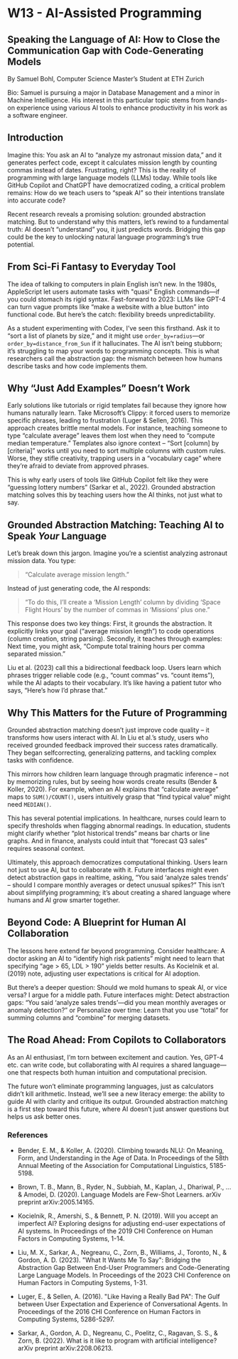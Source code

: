 # W13 - AI-Assisted Programming

## **Speaking the Language of AI: How to Close the Communication Gap with Code-Generating Models**
By Samuel Bohl, Computer Science Master’s Student at ETH Zurich

Bio: Samuel is pursuing a major in Database Management and a minor in Machine Intelligence. His interest in this particular topic stems from hands-on experience using various AI tools to enhance productivity in his work as a software engineer.

## Introduction

Imagine this: You ask an AI to “analyze my astronaut mission data,” and it generates perfect code, except it calculates mission length by counting commas instead of dates. Frustrating, right? This is the reality of programming with large language models (LLMs) today. While tools like GitHub Copilot and ChatGPT have democratized coding, a critical problem remains: How do we teach users to “speak AI” so their intentions translate into accurate code?  

Recent research reveals a promising solution: grounded abstraction matching. But to understand why this matters, let’s rewind to a fundamental truth: AI doesn’t “understand” you, it just predicts words. Bridging this gap could be the key to unlocking natural language programming’s true potential.  


## From Sci-Fi Fantasy to Everyday Tool

The idea of talking to computers in plain English isn’t new. In the 1980s, AppleScript let users automate tasks with "quasi" English commands—if you could stomach its rigid syntax. Fast-forward to 2023: LLMs like GPT-4 can turn vague prompts like “make a website with a blue button” into functional code. But here’s the catch: flexibility breeds unpredictability.  

As a student experimenting with Codex, I’ve seen this firsthand. Ask it to “sort a list of planets by size,” and it might use `order_by=radius`—or `order_by=distance_from_Sun` if it hallucinates. The AI isn’t being stubborn; it’s struggling to map your words to programming concepts. This is what researchers call the abstraction gap: the mismatch between how humans describe tasks and how code implements them.  


## Why “Just Add Examples” Doesn’t Work

Early solutions like tutorials or rigid templates fail because they ignore how humans naturally learn. Take Microsoft’s Clippy: it forced users to memorize specific phrases, leading to frustration (Luger & Sellen, 2016). This approach creates brittle mental models. For instance, teaching someone to type “calculate average” leaves them lost when they need to “compute median temperature.” Templates also ignore context – “Sort [column] by [criteria]” works until you need to sort multiple columns with custom rules. Worse, they stifle creativity, trapping users in a “vocabulary cage” where they’re afraid to deviate from approved phrases.

This is why early users of tools like GitHub Copilot felt like they were “guessing lottery numbers” (Sarkar et al., 2022). Grounded abstraction matching solves this by teaching users how the AI thinks, not just what to say.

## Grounded Abstraction Matching: Teaching AI to Speak *Your* Language

Let’s break down this jargon. Imagine you’re a scientist analyzing astronaut mission data. You type:  
> “Calculate average mission length.”  

Instead of just generating code, the AI responds:  
> “To do this, I’ll create a ‘Mission Length’ column by dividing ‘Space Flight Hours’ by the number of commas in ‘Missions’ plus one.”  

This response does two key things: First, it grounds the abstraction. It explicitly links your goal (“average mission length”) to code operations (column creation, string parsing). Secondly, it teaches through examples: Next time, you might ask, “Compute total training hours per comma separated mission.”  

Liu et al. (2023) call this a bidirectional feedback loop. Users learn which phrases trigger reliable code (e.g., “count commas” vs. “count items”), while the AI adapts to their vocabulary. It’s like having a patient tutor who says, “Here’s how I’d phrase that.”  


## Why This Matters for the Future of Programming

Grounded abstraction matching doesn’t just improve code quality – it transforms how users interact with AI. In Liu et al.’s study, users who received grounded feedback improved their success rates dramatically. They began selfcorrecting, generalizing patterns, and tackling complex tasks with confidence.

This mirrors how children learn language through pragmatic inference – not by memorizing rules, but by seeing how words create results (Bender & Koller, 2020). For example, when an AI explains that “calculate average” maps to `SUM()/COUNT()`, users intuitively grasp that “find typical value” might need `MEDIAN()`.

This has several potential implications. In healthcare, nurses could learn to specify thresholds when flagging abnormal readings. In education, students might clarify whether “plot historical trends” means bar charts or line graphs. And in finance, analysts could intuit that “forecast Q3 sales” requires seasonal context.

Ultimately, this approach democratizes computational thinking. Users learn not just to use AI, but to collaborate with it. Future interfaces might even detect abstraction gaps in realtime, asking, “You said ‘analyze sales trends’ – should I compare monthly averages or detect unusual spikes?” This isn’t about simplifying programming; it’s about creating a shared language where humans and AI grow smarter together.


## Beyond Code: A Blueprint for Human AI Collaboration

The lessons here extend far beyond programming. Consider healthcare: A doctor asking an AI to “identify high risk patients” might need to learn that specifying “age > 65, LDL > 190” yields better results. As Kocielnik et al. (2019) note, adjusting user expectations is critical for AI adoption.  

But there’s a deeper question: Should we mold humans to speak AI, or vice versa? I argue for a middle path. Future interfaces might:  Detect abstraction gaps: “You said ‘analyze sales trends’—did you mean monthly averages or anomaly detection?” or Personalize over time: Learn that you use “total” for summing columns and “combine” for merging datasets.  


## The Road Ahead: From Copilots to Collaborators

As an AI enthusiast, I’m torn between excitement and caution. Yes, GPT-4 etc. can write code, but collaborating with AI requires a shared language—one that respects both human intuition and computational precision.  

The future won’t eliminate programming languages, just as calculators didn’t kill arithmetic. Instead, we’ll see a new literacy emerge: the ability to guide AI with clarity and critique its output. Grounded abstraction matching is a first step toward this future, where AI doesn’t just answer questions but helps us ask better ones.


### References

* Bender, E. M., & Koller, A. (2020). Climbing towards NLU: On Meaning, Form, and Understanding in the Age of Data. In Proceedings of the 58th Annual Meeting of the Association for Computational Linguistics, 5185-5198.


* Brown, T. B., Mann, B., Ryder, N., Subbiah, M., Kaplan, J., Dhariwal, P., ... & Amodei, D. (2020). Language Models are Few-Shot Learners. arXiv preprint arXiv:2005.14165.

* Kocielnik, R., Amershi, S., & Bennett, P. N. (2019). Will you accept an imperfect AI? Exploring designs for adjusting end-user expectations of AI systems. In Proceedings of the 2019 CHI Conference on Human Factors in Computing Systems, 1-14.

* Liu, M. X., Sarkar, A., Negreanu, C., Zorn, B., Williams, J., Toronto, N., & Gordon, A. D. (2023). "What It Wants Me To Say": Bridging the Abstraction Gap Between End-User Programmers and Code-Generating Large Language Models. In Proceedings of the 2023 CHI Conference on Human Factors in Computing Systems, 1-31.

* Luger, E., & Sellen, A. (2016). "Like Having a Really Bad PA": The Gulf between User Expectation and Experience of Conversational Agents. In Proceedings of the 2016 CHI Conference on Human Factors in Computing Systems, 5286-5297.

* Sarkar, A., Gordon, A. D., Negreanu, C., Poelitz, C., Ragavan, S. S., & Zorn, B. (2022). What is it like to program with artificial intelligence? arXiv preprint arXiv:2208.06213. 
